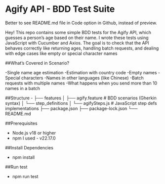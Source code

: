 # Agify API - BDD Test Suite

Better to see README.md file in Code option in Github, instead of preview.

Hey! This repo contains some simple BDD tests for the Agify API, which guesses a person’s age based on their name.
I wrote these tests using JavaScript with Cucumber and Axios. The goal is to check that the API behaves correctly like returning ages, handling batch requests, and dealing with edge cases like empty or special character names


##What’s Covered in Scenario?

-Single name age estimation
-Estimation with country code
-Empty names
-Special characters
-Names in other languages (like Chinese)
-Batch requests with multiple names
-What happens when you send more than 10 names in a batch

##Structure - 
├── features
│ ├── agify.feature # BDD scenarios (Gherkin syntax)
│ └── step_definitions
│ └── agifySteps.js # JavaScript step defs implementations
├── package.json
├── package-lock.json
└── README.md


##Prerequisites
- Node.js v18 or higher
- npm
I used - v22.17.0

##Install Dependencies
- npm install



##Run test
- npm run test




